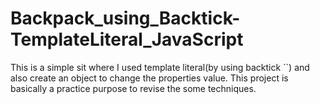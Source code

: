 # Backpack_using_Backtick-TemplateLiteral_JavaScript
This is a simple sit where I used template literal(by using backtick ``) and also create an object to change the properties value. This project is basically a practice purpose to revise the some techniques.
